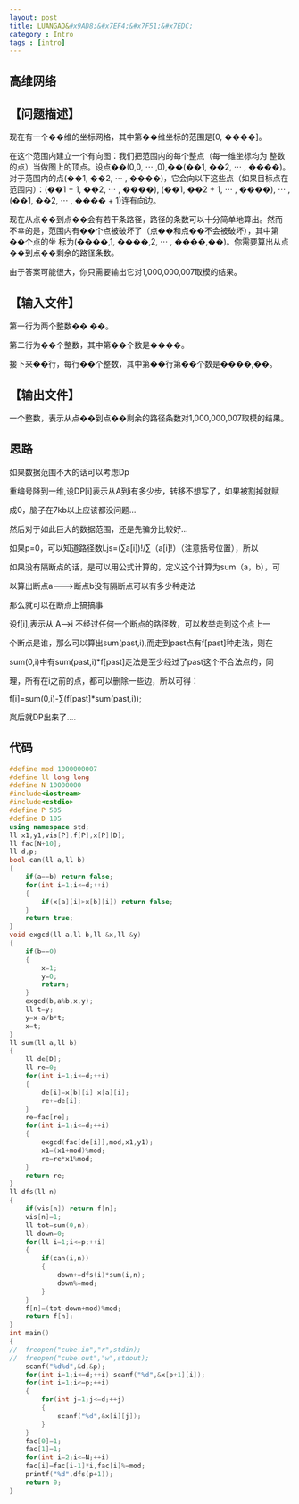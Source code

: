 ```yaml
---
layout: post
title: LUANGAO&#x9AD8;&#x7EF4;&#x7F51;&#x7EDC;
category : Intro  
tags : [intro]
---
```



<link rel="stylesheet" href="/highlight/styles/default.css">
<script src="/highlight/highlight.pack.js"></script>
<script>hljs.initHighlightingOnLoad();</script>



## &#x9AD8;&#x7EF4;&#x7F51;&#x7EDC;

## &#x3010;&#x95EE;&#x9898;&#x63CF;&#x8FF0;&#x3011;

&#x73B0;&#x5728;&#x6709;&#x4E00;&#x4E2A;&#xD835;&#xDC51;&#x7EF4;&#x7684;&#x5750;&#x6807;&#x7F51;&#x683C;&#xFF0C;&#x5176;&#x4E2D;&#x7B2C;&#xD835;&#xDC56;&#x7EF4;&#x5750;&#x6807;&#x7684;&#x8303;&#x56F4;&#x662F;[0, &#xD835;&#xDC4E;&#xD835;&#xDC56;]&#x3002;

&#x5728;&#x8FD9;&#x4E2A;&#x8303;&#x56F4;&#x5185;&#x5EFA;&#x7ACB;&#x4E00;&#x4E2A;&#x6709;&#x5411;&#x56FE;&#xFF1A;&#x6211;&#x4EEC;&#x628A;&#x8303;&#x56F4;&#x5185;&#x7684;&#x6BCF;&#x4E2A;&#x6574;&#x70B9;&#xFF08;&#x6BCF;&#x4E00;&#x7EF4;&#x5750;&#x6807;&#x5747;&#x4E3A;
&#x6574;&#x6570;&#x7684;&#x70B9;&#xFF09;&#x5F53;&#x505A;&#x56FE;&#x4E0A;&#x7684;&#x9876;&#x70B9;&#x3002;&#x8BBE;&#x70B9;&#xD835;&#xDC34;(0,0, &#x22EF; ,0),&#xD835;&#xDC35;(&#xD835;&#xDC4E;1, &#xD835;&#xDC4E;2, &#x22EF; , &#xD835;&#xDC4E;&#xD835;&#xDC51;)&#x3002;
&#x5BF9;&#x4E8E;&#x8303;&#x56F4;&#x5185;&#x7684;&#x70B9;(&#xD835;&#xDC65;1, &#xD835;&#xDC65;2, &#x22EF; , &#xD835;&#xDC65;&#xD835;&#xDC51;)&#xFF0C;&#x5B83;&#x4F1A;&#x5411;&#x4EE5;&#x4E0B;&#x8FD9;&#x4E9B;&#x70B9;&#xFF08;&#x5982;&#x679C;&#x76EE;&#x6807;&#x70B9;&#x5728;&#x8303;&#x56F4;&#x5185;&#xFF09;&#xFF1A;(&#xD835;&#xDC65;1 + 1, &#xD835;&#xDC65;2, &#x22EF; , &#xD835;&#xDC65;&#xD835;&#xDC51;), (&#xD835;&#xDC65;1, &#xD835;&#xDC65;2 + 1, &#x22EF; , &#xD835;&#xDC65;&#xD835;&#xDC51;), &#x22EF; , (&#xD835;&#xDC65;1, &#xD835;&#xDC65;2, &#x22EF; , &#xD835;&#xDC65;&#xD835;&#xDC51; + 1)&#x8FDE;&#x6709;&#x5411;&#x8FB9;&#x3002;

&#x73B0;&#x5728;&#x4ECE;&#x70B9;&#xD835;&#xDC34;&#x5230;&#x70B9;&#xD835;&#xDC35;&#x4F1A;&#x6709;&#x82E5;&#x5E72;&#x6761;&#x8DEF;&#x5F84;&#xFF0C;&#x8DEF;&#x5F84;&#x7684;&#x6761;&#x6570;&#x53EF;&#x4EE5;&#x5341;&#x5206;&#x7B80;&#x5355;&#x5730;&#x7B97;&#x51FA;&#x3002;&#x7136;&#x800C;
&#x4E0D;&#x5E78;&#x7684;&#x662F;&#xFF0C;&#x8303;&#x56F4;&#x5185;&#x6709;&#xD835;&#xDC5D;&#x4E2A;&#x70B9;&#x88AB;&#x7834;&#x574F;&#x4E86;&#xFF08;&#x70B9;&#xD835;&#xDC34;&#x548C;&#x70B9;&#xD835;&#xDC35;&#x4E0D;&#x4F1A;&#x88AB;&#x7834;&#x574F;&#xFF09;&#xFF0C;&#x5176;&#x4E2D;&#x7B2C;&#xD835;&#xDC56;&#x4E2A;&#x70B9;&#x7684;&#x5750;
&#x6807;&#x4E3A;(&#xD835;&#xDC65;&#xD835;&#xDC56;,1, &#xD835;&#xDC65;&#xD835;&#xDC56;,2, &#x22EF; , &#xD835;&#xDC65;&#xD835;&#xDC56;,&#xD835;&#xDC51;)&#x3002;&#x4F60;&#x9700;&#x8981;&#x7B97;&#x51FA;&#x4ECE;&#x70B9;&#xD835;&#xDC34;&#x5230;&#x70B9;&#xD835;&#xDC35;&#x5269;&#x4F59;&#x7684;&#x8DEF;&#x5F84;&#x6761;&#x6570;&#x3002;

&#x7531;&#x4E8E;&#x7B54;&#x6848;&#x53EF;&#x80FD;&#x5F88;&#x5927;&#xFF0C;&#x4F60;&#x53EA;&#x9700;&#x8981;&#x8F93;&#x51FA;&#x5B83;&#x5BF9;1,000,000,007&#x53D6;&#x6A21;&#x7684;&#x7ED3;&#x679C;&#x3002;

## &#x3010;&#x8F93;&#x5165;&#x6587;&#x4EF6;&#x3011;

&#x7B2C;&#x4E00;&#x884C;&#x4E3A;&#x4E24;&#x4E2A;&#x6574;&#x6570;&#xD835;&#xDC51; &#xD835;&#xDC5D;&#x3002;

&#x7B2C;&#x4E8C;&#x884C;&#x4E3A;&#xD835;&#xDC51;&#x4E2A;&#x6574;&#x6570;&#xFF0C;&#x5176;&#x4E2D;&#x7B2C;&#xD835;&#xDC56;&#x4E2A;&#x6570;&#x662F;&#xD835;&#xDC4E;&#xD835;&#xDC56;&#x3002;

&#x63A5;&#x4E0B;&#x6765;&#xD835;&#xDC5D;&#x884C;&#xFF0C;&#x6BCF;&#x884C;&#xD835;&#xDC51;&#x4E2A;&#x6574;&#x6570;&#xFF0C;&#x5176;&#x4E2D;&#x7B2C;&#xD835;&#xDC56;&#x884C;&#x7B2C;&#xD835;&#xDC57;&#x4E2A;&#x6570;&#x662F;&#xD835;&#xDC65;&#xD835;&#xDC56;,&#xD835;&#xDC57;&#x3002;

## &#x3010;&#x8F93;&#x51FA;&#x6587;&#x4EF6;&#x3011;

&#x4E00;&#x4E2A;&#x6574;&#x6570;&#xFF0C;&#x8868;&#x793A;&#x4ECE;&#x70B9;&#xD835;&#xDC34;&#x5230;&#x70B9;&#xD835;&#xDC35;&#x5269;&#x4F59;&#x7684;&#x8DEF;&#x5F84;&#x6761;&#x6570;&#x5BF9;1,000,000,007&#x53D6;&#x6A21;&#x7684;&#x7ED3;&#x679C;&#x3002;

## &#x601D;&#x8DEF;

&#x5982;&#x679C;&#x6570;&#x636E;&#x8303;&#x56F4;&#x4E0D;&#x5927;&#x7684;&#x8BDD;&#x53EF;&#x4EE5;&#x8003;&#x8651;Dp

&#x91CD;&#x7F16;&#x53F7;&#x964D;&#x5230;&#x4E00;&#x7EF4;,&#x8BBE;DP[i]&#x8868;&#x793A;&#x4ECE;A&#x5230;i&#x6709;&#x591A;&#x5C11;&#x6B65;&#xFF0C;&#x8F6C;&#x79FB;&#x4E0D;&#x60F3;&#x5199;&#x4E86;&#xFF0C;&#x5982;&#x679C;&#x88AB;&#x5272;&#x6389;&#x5C31;&#x8D4B;

&#x6210;0&#xFF0C;&#x8111;&#x5B50;&#x5728;7kb&#x4EE5;&#x4E0A;&#x5E94;&#x8BE5;&#x90FD;&#x6CA1;&#x95EE;&#x9898;...

&#x7136;&#x540E;&#x5BF9;&#x4E8E;&#x5982;&#x6B64;&#x5DE8;&#x5927;&#x7684;&#x6570;&#x636E;&#x8303;&#x56F4;&#xFF0C;&#x8FD8;&#x662F;&#x5148;&#x9A97;&#x5206;&#x6BD4;&#x8F83;&#x597D;...

&#x5982;&#x679C;p=0&#xFF0C;&#x53EF;&#x4EE5;&#x77E5;&#x9053;&#x8DEF;&#x5F84;&#x6570;Ljs=(&#x2211;a[i])!/&#x2211;&#xFF08;a[i]!&#xFF09;&#xFF08;&#x6CE8;&#x610F;&#x62EC;&#x53F7;&#x4F4D;&#x7F6E;&#xFF09;&#xFF0C;&#x6240;&#x4EE5;

&#x5982;&#x679C;&#x6CA1;&#x6709;&#x9694;&#x65AD;&#x70B9;&#x7684;&#x8BDD;&#xFF0C;&#x662F;&#x53EF;&#x4EE5;&#x7528;&#x516C;&#x5F0F;&#x8BA1;&#x7B97;&#x7684;&#xFF0C;&#x5B9A;&#x4E49;&#x8FD9;&#x4E2A;&#x8BA1;&#x7B97;&#x4E3A;sum&#xFF08;a&#xFF0C;b&#xFF09;&#xFF0C;&#x53EF;

&#x4EE5;&#x7B97;&#x51FA;&#x65AD;&#x70B9;a--->&#x65AD;&#x70B9;b&#x6CA1;&#x6709;&#x9694;&#x65AD;&#x70B9;&#x53EF;&#x4EE5;&#x6709;&#x591A;&#x5C11;&#x79CD;&#x8D70;&#x6CD5;

&#x90A3;&#x4E48;&#x5C31;&#x53EF;&#x4EE5;&#x5728;&#x65AD;&#x70B9;&#x4E0A;&#x641E;&#x641E;&#x4E8B;

&#x8BBE;f[i],&#x8868;&#x793A;&#x4ECE; A-->i &#x4E0D;&#x7ECF;&#x8FC7;&#x4EFB;&#x4F55;&#x4E00;&#x4E2A;&#x65AD;&#x70B9;&#x7684;&#x8DEF;&#x5F84;&#x6570;&#xFF0C;&#x53EF;&#x4EE5;&#x679A;&#x4E3E;&#x8D70;&#x5230;&#x8FD9;&#x4E2A;&#x70B9;&#x4E0A;&#x4E00;

&#x4E2A;&#x65AD;&#x70B9;&#x662F;&#x8C01;&#xFF0C;&#x90A3;&#x4E48;&#x53EF;&#x4EE5;&#x7B97;&#x51FA;sum(past,i),&#x800C;&#x8D70;&#x5230;past&#x70B9;&#x6709;f[past]&#x79CD;&#x8D70;&#x6CD5;&#xFF0C;&#x5219;&#x5728;

sum(0,i)&#x4E2D;&#x6709;sum(past,i)*f[past]&#x8D70;&#x6CD5;&#x662F;&#x81F3;&#x5C11;&#x7ECF;&#x8FC7;&#x4E86;past&#x8FD9;&#x4E2A;&#x4E0D;&#x5408;&#x6CD5;&#x70B9;&#x7684;&#xFF0C;&#x540C;

&#x7406;&#xFF0C;&#x6240;&#x6709;&#x5728;i&#x4E4B;&#x524D;&#x7684;&#x70B9;&#xFF0C;&#x90FD;&#x53EF;&#x4EE5;&#x5220;&#x9664;&#x4E00;&#x4E9B;&#x8FB9;&#xFF0C;&#x6240;&#x4EE5;&#x53EF;&#x5F97;&#xFF1A;

f[i]=sum(0,i)-&#x2211;(f[past]*sum(past,i));

&#x5C9A;&#x540E;&#x5C31;DP&#x51FA;&#x6765;&#x4E86;....

## &#x4EE3;&#x7801;

```cpp 
#define mod 1000000007
#define ll long long
#define N 10000000
#include<iostream>
#include<cstdio>
#define P 505
#define D 105
using namespace std;
ll x1,y1,vis[P],f[P],x[P][D];
ll fac[N+10];
ll d,p;
bool can(ll a,ll b)
{
	if(a==b) return false;
	for(int i=1;i<=d;++i)
	{
		if(x[a][i]>x[b][i]) return false;
	}
	return true;
}
void exgcd(ll a,ll b,ll &x,ll &y)
{
	if(b==0)
	{
		x=1;
		y=0;
		return;
	}
	exgcd(b,a%b,x,y);
	ll t=y;
	y=x-a/b*t;
	x=t;
}
ll sum(ll a,ll b)
{
	ll de[D];
	ll re=0;
	for(int i=1;i<=d;++i)
	{
        de[i]=x[b][i]-x[a][i];
	    re+=de[i];
	}
	re=fac[re];
	for(int i=1;i<=d;++i)
	{
		exgcd(fac[de[i]],mod,x1,y1);
		x1=(x1+mod)%mod;
		re=re*x1%mod;
	}
	return re;
}
ll dfs(ll n)
{
	if(vis[n]) return f[n];
	vis[n]=1;
	ll tot=sum(0,n);
	ll down=0;
	for(ll i=1;i<=p;++i)
	{
		if(can(i,n))
		{
			down+=dfs(i)*sum(i,n);
			down%=mod;
		}
	}
	f[n]=(tot-down+mod)%mod;
	return f[n];
}
int main()
{
//	freopen("cube.in","r",stdin);
//	freopen("cube.out","w",stdout);
	scanf("%d%d",&d,&p);
	for(int i=1;i<=d;++i) scanf("%d",&x[p+1][i]);
	for(int i=1;i<=p;++i)
	{
		for(int j=1;j<=d;++j)
		{
			scanf("%d",&x[i][j]);
		}
	}
	fac[0]=1;
	fac[1]=1;
	for(int i=2;i<=N;++i)
	fac[i]=fac[i-1]*i,fac[i]%=mod;
	printf("%d",dfs(p+1));
	return 0;
}
```
